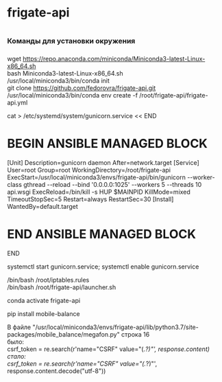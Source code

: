 # frigate-api
#
###
### Команды для установки окружения
###

wget https://repo.anaconda.com/miniconda/Miniconda3-latest-Linux-x86_64.sh  
bash Miniconda3-latest-Linux-x86_64.sh  
/usr/local/miniconda3/bin/conda init  
git clone https://github.com/fedorovra/frigate-api.git  
/usr/local/miniconda3/bin/conda env create -f /root/frigate-api/frigate-api.yml  

cat > /etc/systemd/system/gunicorn.service << END
# BEGIN ANSIBLE MANAGED BLOCK
[Unit]
Description=gunicorn daemon
After=network.target
[Service]
User=root
Group=root
WorkingDirectory=/root/frigate-api
ExecStart=/usr/local/miniconda3/envs/frigate-api/bin/gunicorn --worker-class gthread --reload --bind '0.0.0.0:1025' --workers 5 --threads 10 api.wsgi
ExecReload=/bin/kill -s HUP $MAINPID
KillMode=mixed
TimeoutStopSec=5
Restart=always
RestartSec=30
[Install]
WantedBy=default.target
# END ANSIBLE MANAGED BLOCK
END

systemctl start gunicorn.service; systemctl enable gunicorn.service

/bin/bash /root/iptables.rules   
/bin/bash /root/frigate-api/launcher.sh   

conda activate frigate-api   
   
pip install mobile-balance  
   
   
В файле "/usr/local/miniconda3/envs/frigate-api/lib/python3.7/site-packages/mobile_balance/megafon.py" строка 16  
было:  
csrf_token = re.search(r'name="CSRF" value="(.*?)"', response.content)  
стало:  
csrf_token = re.search(r'name="CSRF" value="(.*?)"', response.content.decode("utf-8"))  

